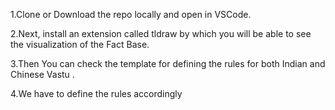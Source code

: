 1.Clone or Download the repo locally and open in VSCode.


2.Next, install an extension called tldraw by which you will be able to see the visualization of the Fact Base.


3.Then You can check the template for defining the rules for both Indian and Chinese Vastu .


4.We have to define the rules accordingly 
